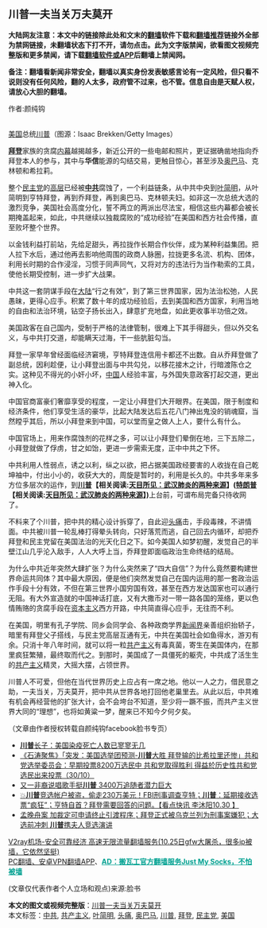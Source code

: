  <h2>川普一夫当关万夫莫开</h2> <p class="notice"><b>大陆网友注意：本文中的链接除此处和文末的<a href="https://github.com/bannedbook/fanqiang" >翻墙</a>软件下载和<a href="https://github.com/killgcd/justmysocks/blob/master/README.md">翻墙推荐</a>链接外全部为禁网链接，未翻墙状态下打不开，请勿点击。此为文字版禁闻，欲看图文视频完整版和更多禁闻，请下载<a href="https://github.com/bannedbook/fanqiang">翻墙软件或APP</a>后翻墙上禁闻网。</p><p>备注：翻墙看新闻非常安全，翻墙以真实身份发表敏感言论有一定风险，但只看不说则没有任何风险，翻的人太多，政府管不过来，也不管。信息自由是天赋人权，请放心大胆的翻墙。</b></p>  <div class="entry"> <p>作者:颜纯钩</p> <p><br /> <a href="https://www.bannedbook.org/bnews/tag/%e7%be%8e%e5%9b%bd/" class="st_tag internal_tag" rel="tag" title="标签 美国 下的日志">美国</a>总统<a href="https://www.bannedbook.org/bnews/tag/%e5%b7%9d%e6%99%ae/" class="st_tag internal_tag" rel="tag" title="标签 川普 下的日志">川普</a>（图源：Isaac Brekken/Getty Images） </p> <p> <strong><a href="https://www.bannedbook.org/bnews/tag/%e6%8b%9c%e7%99%bb/" class="st_tag internal_tag" rel="tag" title="标签 拜登 下的日志">拜登</a></strong>家族的贪腐<span class='wp_keywordlink_affiliate'><a href="https://www.bannedbook.org/bnews/ccpdope/" title="中共高层内幕" target="_blank">内幕</a></span>越揭越多，新近公开的一些电邮和照片，更证据确凿地指向乔拜登本人的参与，其中与<strong>华信</strong>能源的勾结交易，更触目惊心，甚至涉及<a href="https://www.bannedbook.org/bnews/tag/%e5%a5%a5%e5%b7%b4%e9%a9%ac/" class="st_tag internal_tag" rel="tag" title="标签 奥巴马 下的日志">奥巴马</a>、克林顿和希拉莉。 </p> <p>整个<a href="https://www.bannedbook.org/bnews/tag/%e6%b0%91%e4%b8%bb%e5%85%9a/" class="st_tag internal_tag" rel="tag" title="标签 民主党 下的日志">民主党</a>的<span class='wp_keywordlink_affiliate'><a href="https://www.bannedbook.org/bnews/ccpdope/" title="中共高层内幕" target="_blank">高层</a></span>已经被<strong><a href="https://www.bannedbook.org/bnews/tag/%e4%b8%ad%e5%85%b1/" class="st_tag internal_tag" rel="tag" title="标签 中共 下的日志">中共</a></strong>腐蚀了，一个利益链条，从中共中央到<a href="https://www.bannedbook.org/bnews/tag/%e5%8f%b6%e7%ae%80%e6%98%8e/" class="st_tag internal_tag" rel="tag" title="标签 叶简明 下的日志">叶简明</a>，从叶简明到亨特拜登，再到乔拜登，再到奥巴马、克林顿夫妇。如非这一次总统大选的激烈竞争，美国社会高度分化，誓不两立的两派出尽法宝，相信这些内幕都会被长期掩盖起来，如此，中共继续以独裁腐败的“成功经验”在美国和西方社会传播，直至败坏整个世界。 </p>  <p>以金钱利益打前站，先给足甜头，再拉拢作长期合作伙伴，成为某种利益集团。把人拉下水后，通过他再去影响他周围的政商人脉圈，拉拢更多名流、机构、团体，利用长时期的合作浸淫，习惯于同声同气，又将对方的违法行为当作勒索的工具，使他长期受控制，进一步扩大战果。 </p> <p>中共这一套阴谋手段在<span class='wp_keywordlink_affiliate'><a href="https://www.bannedbook.org/" title="大陆" target="_blank">大陆</a></span>“行之有效”，到了第三世界国家，因为法治松弛，人民愚昧，更得心应手。积累了数十年的成功经验后，去到美国和西方国家，利用当地的自由和法治环境，钻空子扬长出入，肆意扩充地盘，如此更收事半功倍之效。 </p> <p>美国政客在自己国内，受制于严格的法律管制，很难上下其手得甜头，但以外交名义，与中共打交道，却能瞒天过海，干一些肮脏勾当。 </p> <p>拜登一家早年曾经面临经济窘境，亨特拜登连信用卡都还不出数。自从乔拜登做了副总统，因利趁便，让小拜登出面与中共勾兑，以移花接木之计，行暗渡陈仓之实。这种见不得光的小奸小坏，<span class='wp_keywordlink_affiliate'><a href="https://www.bannedbook.org/" title="中国" target="_blank">中国</a></span>人经验丰富，与外国失意政客打起交道，更出神入化。 </p>  <p>中国官商富豪们奢靡享受的程度，一定让小拜登们大开眼界。在美国，限于制度和经济条件，他们享受生活的豪华，比起大陆发达后五花八门神出鬼没的销魂窟，当然瞠乎其后，所以小拜登来到中国，可以堂而皇之做人上人，要什么有什么。 </p> <p>中国官场上，用来作腐蚀剂的花样之多，可以让小拜登们晕倒在地，三下五除二，小拜登就做了俘虏，甘之如饴，更进一步需索无度，正中中共之下怀。 </p> <p>中共利用人性弱点，诱之以利，纵之以欲，把占据美国政经要害的人收拢在自己乾坤袖中，付出小小的，收获大大的，周旋是暂时的，利用是长久的。中共多年来多方位多层次的运作，到<strong><span class='wp_keywordlink'><a href="https://www.bannedbook.org/bnews/comments/20200816/1381118.html" title="天目所见：川普将再赢总统大选 共和党掌参众两院" target="_blank">川普</a></span>【相关阅读:<a href='https://www.bannedbook.org/bnews/comments/20200816/1381123.html' target='_blank'>天目所见：武汉肺炎的两种来源</a>】(<span class='wp_keywordlink'><a href="https://www.bannedbook.org/bnews/comments/20200816/1381118.html" title="天目所见：川普将再赢总统大选 共和党掌参众两院" target="_blank">特朗普</a></span>【相关阅读:<a href='https://www.bannedbook.org/bnews/comments/20200816/1381123.html' target='_blank'>天目所见：武汉肺炎的两种来源</a>】)</strong>上台前，可谓布局完备只待收网了。 </p> <p>不料来了个川普，把中共的精心设计拆穿了，自此迎<a href="https://www.bannedbook.org/bnews/tag/%e5%a4%b4%e7%97%9b/" class="st_tag internal_tag" rel="tag" title="标签 头痛 下的日志">头痛</a>击，手段毒辣，不讲情面。中共被川普一轮乱棒打得晕头转向，只好落荒而逃，自己回去内循环，却把乔拜登和民主党留在美国法治的光天化日之下。如今美国人如梦初醒，发觉自己的半壁江山几乎沦入敌手，人人大呼上当，乔拜登即面临政治生命终结的结局。 </p>  <p>为什么中共近年突然大肆扩张？为什么突然来了“四大自信”？为什么竟然要构建世界命运共同体？其中最大原因，便是他们突然发觉自己在国内运用的那一套政治运作手段十分有效，不但在第三世界小国穷国有效，甚至在西方发达国家也可以通行无阻。有大外宣造就的中国神话打底，又有大撒币对一带一路各国的笼络，更以色情贿赂的贪腐手段在<span class='wp_keywordlink'><a href="https://www.bannedbook.org/forum2/topic920.html" title="资本主义与自由" target="_blank">资本主义</a></span>西方开路，中共简直得心应手，无往而不利。 </p> <p>在美国，明里有孔子学院、同乡会同学会、各种政商学界<span class='wp_keywordlink'><a href="https://www.bannedbook.org/forum2/topic805.html" title="新闻与官场的内幕故事：新闻界" target="_blank">新闻界</a></span>亲善组织抬轿子，暗里有拜登父子搭线，与民主党高层互通有无，中共在美国社会如鱼得水，游刃有余。只消十年八年时间，就可以将一粒<span class='wp_keywordlink'><a href="https://www.bannedbook.org/forum2/topic6177.html" title="《共产主义的终极目的》" target="_blank">共产主义</a></span>有毒真菌，寄生在美国体内，在那里疯狂繁殖，最终取而代之。到那时，美国成了一具僵死的躯壳，中共成了活生生的<a href="https://www.bannedbook.org/bnews/tag/%e5%85%b1%e4%ba%a7%e4%b8%bb%e4%b9%89/" class="st_tag internal_tag" rel="tag" title="标签 共产主义 下的日志">共产主义</a>精灵，大摇大摆，占领世界。 </p> <p>川普人不可爱，但他在当代世界历史上应占有一席之地。他以一人之力，借民意之助，一夫当关，万夫莫开，把中共从世界各地打回他老巢里去。从此以后，中共难有机会再经营他的扩张大计，会不会垮台不知道，至少将一蹶不振，而共产主义世界大同的“理想”，也将如黄粱一梦，醒来已不知今夕何夕矣。 </p> <p>（文章由作者授权转载自颜纯钩facebook脸书专页） </p>  <ul class='op-related-articles' title='相关阅读'> <li><a href='https://www.bannedbook.org/bnews/topimagenews/20201031/1423146.html' target='_blank'><b>川普</b>长子：美国染疫死亡人数已寥寥无几</a></li> <li><a href='https://www.bannedbook.org/bnews/bannedvideo/20201031/1423145.html' target='_blank'>《石涛聚焦》「突发：美国选举团预测-<b>川普</b>大胜 拜登输的比希拉里还惨」共和党选举委员会：早期投票8200万选民中 共和党取得胜利 得益於历史性共和党选民出来投票（30/10）</a></li> <li><a href='https://www.bannedbook.org/bnews/cnnews/20201031/1423131.html' target='_blank'>又一非裔说唱歌手挺<b>川普</b> 3400万追随者潜力巨大</a></li> <li><a href='https://www.bannedbook.org/bnews/bannedvideo/20201031/1423128.html' target='_blank'>💥<b>川普</b>竞选帐户被盗，偷走230万美元！FBI刑事调查亨特；<b>川普</b>：延期接收选票“疯狂”；亨特自首？拜登需要回答的问题。【看点快讯 李沐阳10.30 】</a></li> <li><a href='https://www.bannedbook.org/bnews/bannedvideo/20201031/1423118.html' target='_blank'>孟晚舟案 加裁定可申请终止引渡程序；拜登正式被乌克兰列为刑事案嫌犯；大选前冲刺 <b>川普</b>携夫人竞选演讲</a></li> </ul> <p class="texttj"> <a href="https://www.bannedbook.org/forum23/topic22702.html" target="_blank">V2ray机场-安全可靠经济 高速无限流量翻墙服务(10.25日gfw大屠杀，很多ip被墙，它依然坚挺)</a><br/> <a href="https://github.com/bannedbook/fanqiang/wiki/%E7%A6%81%E9%97%BB%E7%BD%91%E5%AE%89%E5%8D%93%E7%BF%BB%E5%A2%99%E6%96%B0%E9%97%BBAPP" target="_blank">PC翻墙、安卓VPN翻墙APP</a>、<span onclick="window.open('https://github.com/killgcd/justmysocks/blob/master/README.md')" style="font-weight:bold;color:#00A191;cursor:pointer;text-decoration:underline;outline:none">AD：搬瓦工官方翻墙服务Just My Socks，不怕被墙</span></p><p> (文章仅代表作者个人立场和观点)来源:脸书</p><a name='sharetosocial'></a>       <div><b>本文的图文或视频完整版</b>：<a href='https://www.bannedbook.org/bnews/comments/20201031/1423178.html'>川普一夫当关万夫莫开</a></div>  </div><!--END ENTRY--> <div class="postfooter"> <div>本文标签：<a href="https://www.bannedbook.org/bnews/tag/%e4%b8%ad%e5%85%b1/" rel="tag">中共</a>, <a href="https://www.bannedbook.org/bnews/tag/%e5%85%b1%e4%ba%a7%e4%b8%bb%e4%b9%89/" rel="tag">共产主义</a>, <a href="https://www.bannedbook.org/bnews/tag/%e5%8f%b6%e7%ae%80%e6%98%8e/" rel="tag">叶简明</a>, <a href="https://www.bannedbook.org/bnews/tag/%e5%a4%b4%e7%97%9b/" rel="tag">头痛</a>, <a href="https://www.bannedbook.org/bnews/tag/%e5%a5%a5%e5%b7%b4%e9%a9%ac/" rel="tag">奥巴马</a>, <a href="https://www.bannedbook.org/bnews/tag/%e5%b7%9d%e6%99%ae/" rel="tag">川普</a>, <a href="https://www.bannedbook.org/bnews/tag/%e6%8b%9c%e7%99%bb/" rel="tag">拜登</a>, <a href="https://www.bannedbook.org/bnews/tag/%e6%b0%91%e4%b8%bb%e5%85%9a/" rel="tag">民主党</a>, <a href="https://www.bannedbook.org/bnews/tag/%e7%be%8e%e5%9b%bd/" rel="tag">美国</a></div>  </div><!--END POSTFOOTER--> 